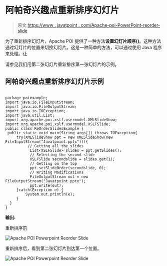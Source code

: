 # 阿帕奇兴趣点重新排序幻灯片

> 原文:[https://www . javatpoint . com/Apache-poi-PowerPoint-reorder-slide](https://www.javatpoint.com/apache-poi-powerpoint-reorder-slide)

为了重新排序幻灯片，Apache POI 提供了一种方法**设置幻灯片顺序()**。这种方法通过幻灯片的位置来切换幻灯片。这是一种简单的方法，可以通过使用 Java 程序来处理。让

请参见我们用第二张幻灯片重新排序第一张幻灯片的示例。

## 阿帕奇兴趣点重新排序幻灯片示例

```

package poiexample;
import java.io.FileInputStream;
import java.io.FileOutputStream;
import java.io.IOException;
import java.util.List;
import org.apache.poi.xslf.usermodel.XMLSlideShow;
import org.apache.poi.xslf.usermodel.XSLFSlide;
public class ReOrderSlidesExample {	
 public static void main(String args[]) throws IOException{
	 try(XMLSlideShow ppt = new XMLSlideShow(new FileInputStream("Javatpoint.pptx"))){
		  // Getting all the slides
		   List<XSLFSlide> slides = ppt.getSlides();  
		   // Selecting the second slide
		   XSLFSlide secondslide = slides.get(1);
		   // Getting on the top
		   ppt.setSlideOrder(secondslide, 0);
		   // Writing Modifications
		   FileOutputStream out = new FileOutputStream("Javatpoint.pptx");
		   ppt.write(out);
	 }catch(Exception e) {
		 System.out.println(e);
	 }
  }
}

```

**输出:**

重新排序前

![Apache POI Powerpoint Reorder Slide](../Images/418f88dd010d72e922f72786b668ce32.png)

重新排序后，看到第二张幻灯片到达第一个位置。

![Apache POI Powerpoint Reorder Slide](../Images/37c006c76cde87aed861247e054616be.png)